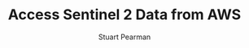---
title: Access Sentinel 2 Data from AWS
author: Stuart Pearman
description: An example that uses markdown + a jupyter notebook file
tags: ["getting started"]
notebooks: ['stac-load-e84-aws']
---